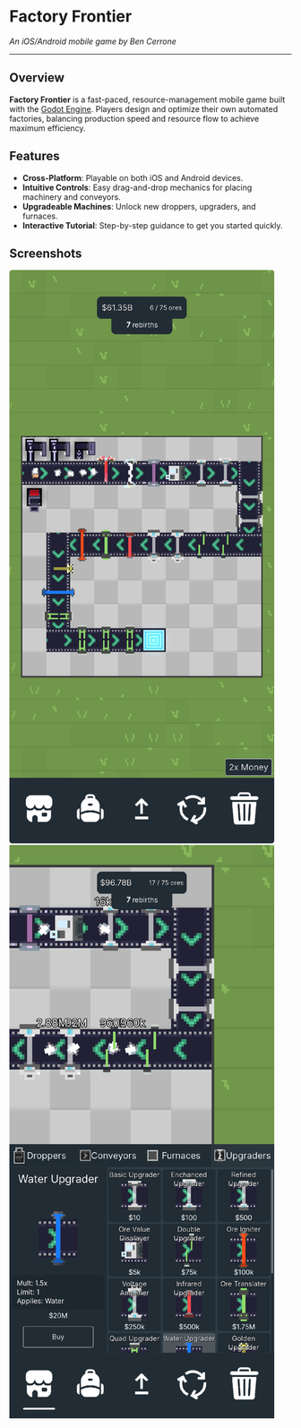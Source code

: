 # Factory Frontier

*An iOS/Android mobile game by Ben Cerrone*

---

## Overview

**Factory Frontier** is a fast-paced, resource-management mobile game built with the [Godot Engine](https://godotengine.org). Players design and optimize their own automated factories, balancing production speed and resource flow to achieve maximum efficiency.

## Features

* **Cross-Platform**: Playable on both iOS and Android devices.
* **Intuitive Controls**: Easy drag-and-drop mechanics for placing machinery and conveyors.
* **Upgradeable Machines**: Unlock new droppers, upgraders, and furnaces.
* **Interactive Tutorial**: Step-by-step guidance to get you started quickly.

## Screenshots

![Gameplay 1](images/screenshot1.jpeg)
![Gameplay 2](images/screenshot2.PNG)
